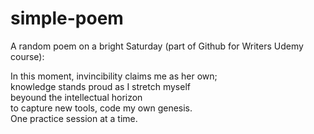 # simple-poem
A random poem on a bright Saturday (part of Github for Writers Udemy course):

In this moment, invincibility claims me as her own; <br>
knowledge stands proud as I stretch myself <br>
beyound the intellectual horizon <br>
to capture new tools, code my own genesis. <br>
One practice session at a time.
